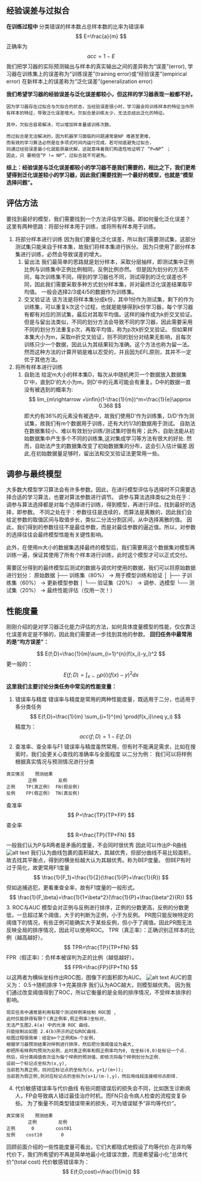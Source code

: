## 经验误差与过拟合
<b>在训练过程中 </b>
分类错误的样本数占总样本数的比率为错误率
$$
E=\frac{a}{m}
$$
正确率为
$$
acc=1-E
$$
我们把学习器的实际预测输出与样本的真实输出之间的差异称为“误差”(error),
学习器在训练集上的误差称为“训练误差”(training error)或“经验误差”(empirical error)
在新样本上的误差称为“泛化误差”(generalization error)

<b>
我们希望学习器的经验误差与泛化误差都较小，但这样的学习器表现一般都不好。
</b>

```
因为学习器存在过拟合与欠拟合的状态，当经验误差很小时，学习器会将训练样本的特征当作所有样本的特征，导致泛化误差增大。欠拟合是训练太少，无法总结出泛化的特征。

其中，欠拟合容易解决，可以增加样本量或训练次数。

而过拟合是无法解决的，因为机器学习面临的问题通常是NP 难甚至更难，
而有效的学习算法必然是在多项式时间内运行完成，若可彻底避免过拟合，
则通过经验误差最小化就能获最优解，这就意味着我们构造性地证明了 “P=NP” ；
因此，只 要相信“P != NP”，过拟合就不可避免。
```

<b>综上：经验误差与泛化误差都较小的学习器不是我们需要的，相比之下，我们更希望得到泛化误差较小的学习器，因此我们需要找到一个最好的模型，也就是“模型选择问题”。</b>

## 评估方法
要找到最好的模型，我们需要找到一个方法评估学习器。即如何量化泛化误差？
这里有两种思路：将部分样本用于训练，或将所有样本用于训练。
1. 将部分样本进行训练
因为我们要量化泛化误差，所以我们需要测试集，这部分测试集只能来自于样本集，故我们将样本集进行拆分。
因为只使用了部分样本集进行训练，必然会导致误差的增大。
    1. 留出法
    我们最简单的思路就是划分样本，采取分层抽样，即测试集中正例比例与训练集中正例比例相同，反例比例亦然。
    但是因为划分的方法不同，每次训练集不同，得到的学习器也不同，测试得到的泛化误差也不同，因此我们需要采取多种方式划分样本集，并对最终泛化误差结果取平均值。
    一般会选择2/3或4/5的数据作为训练集。
    2. 交叉验证法
    该方法是将样本集分成k份，其中1份作为测试集，剩下的作为训练集，可以重复k次这个过程，也就是能够得到k份学习器，每个学习器有都有对应的测试集，最后对其取平均值。这样的操作成为k折交叉验证。
    但是与留出法类似，不同的划分方法会导致不同的学习器，因此需要采用不同的划分方法重复p次，再取平均值，称为p次k折交叉验证。
    但如果样本集大小为m，采取m折交叉验证，则不同的划分对结果无影响，且每次训练只少一个数据，因此认为其结果较为准确。这个方法也称为留一法。然而这种方法的计算开销是难以忍受的，并且因为EFL原则，其并不一定优于其他方法。
2. 将所有样本进行训练
    1. 自助法
    给定m大小的样本集D，每次从中随机拷贝一个数据放入数据集D'中，直到D'的大小为m，则D'中的元素可能会有重复。D中的数据一直没有被选到的概率为:
    $$
    lim_{m\rightarrow +\infin}(1-\frac{1}{m})^m=\frac{1}{e}\approx 0.368
    $$
    即大约有36%的元素没有被选中，故我们使用D'作为训练集，D/D'作为测试集，故我们有m个数据用于训练，还有大约1/3的数据用于测试。
    自助法在数据集较小、难以有效划分训练/测试集时很有用；此外，自助法能从初始数据集中产生多个不同的训练集,这对集成学习等方法有很大的好处.
    然而，自助法产生的数据集改变了初始数据集的分布，这会引入估计偏差.因此,在初始数据量足够时，留出法和交叉验证法更常用一些。

## 调参与最终模型
大多数大模型学习算法会有许多参数。因此，在进行模型评估与选择时不只需要选择合适的学习算法，也要对算法参数进行调节。
调参与算法选择类似之处在于：调参与算法选择都是对每个选择进行训练，得到模型，再进行评估，找到最好的选择，即参数。
不同之处在于：参数往往是连续的，而算法是离散的，因此我们会给定参数的取值区间与取值步长，类似二分法分割区间，从中选择离散的值。
因此，我们得到的参数往往不是最佳参数，而是对最佳参数的逼近值。所以，对参数的选择往往会最终模型性能有关键性影响。

此外，在使用m大小的数据集选择最终的模型后，我们需要用这个数据集对模型再训练一遍，保证其使用了所有个样本进行训练，此时这个模型才可以正式交付。

需要区分得到的最终模型后测试的数据与调优时使用的数据，我们可以将原始数据进行划分：
原始数据
├── 训练集（80%） → 用于模型训练和验证
│   ├── 子训练集（60%） → 更新模型参数
│   └── 验证集（20%） → 调参、选模型
└── 测试集（20%） → 最终性能评估（仅用一次！）

## 性能度量
刚刚介绍的是对学习器泛化能力评估的方法，如何具体度量模型的性能，仅仅靠泛化误差肯定是不够的，因此我们需要进一步找到其他的参数。
<b>
回归任务中最常用的是“均方误差”：
</b>

$$
E(f;D)=\frac{1}{m}\sum_{i=1}^{n}(f(x_i)-y_i)^2
$$
更一般的：
$$
E(f;D)=\int_{x \sim D}p(i)(f(x)-y)^2dx
$$
<b>这里我们主要讨论分类任务中常见的性能变量：</b>

1. 错误率与精度
错误率与精度是常用的两种性能度量，既适用于二分，也适用于多分类任务
$$
E(f;D)=\frac{1}{m} \sum_{i=1}^{m} \prod(f(x_i)\neq y_i)
$$
精度为：
$$
acc(f;D)=1-E(f;D)
$$
2. 查准率、查全率与F1
错误率与精度虽然常用，但有时不能满足需求，比如在搜索时，我们会更关心查找的准确率与全面程度
以二分为例：
我们可以将样例根据真实情况与预测情况进行分类
```
真实情况    预测结果
        正例        反例
正例    TP(真正例)  FN(假反例)
反例    FP(假正例)  TN(真反例)
```
查准率
$$
P=\frac{TP}{TP+FP}
$$
查全率
$$
R=\frac{TP}{TP+FN}
$$
一般我们认为P与R两者是矛盾的度量，不会同时很优秀
因此可以作出P-R曲线
![alt text](<../图片/截图 2025-04-04 14-17-40.png>)
我们认为曲线包裹的面积越大，其越优秀，但部分曲线不易比较面积，故去找其平衡点，得到的横坐标越大认为其越优秀。称为BEP度量。
但BEP有时过于简化，故更常用F1度量
$$
\frac{1}{F_1}=\frac{1}{2}(\frac{1}{P}+\frac{1}{R})
$$
但如追捕逃犯，更看重查全率，故有F1度量的一般形式。
$$
\frac{1}{F_\beta}=\frac{1}{1+\beta^2}(\frac{1}{P}+\frac{\beta^2}{R})
$$
3. ROC与AUC
模型会对正例与反例进行排序，正例的分数更高，反例的分数更低，一旦超过某个阈值，大于的判断为正例，小于为反例。
PR图只能反映特定的阈值下的情况，有些正例可能确实大于某些反例，但小于了阈值。因此PR图无法反映全局的排序情况，因此可以使用ROC。
TPR（真正率）：正确识别正样本的比例（越高越好）。
$$
TPR=\frac{TP}{TP+FN}
$$
FPR（假正率）：负样本被误判为正的比例（越低越好）。
$$
FPR=\frac{FP}{FP+TN}
$$
以这两者为横纵坐标作出ROC图，图像下的面积即为AUC。
![alt text](<../图片/截图 2025-04-04 15-00-23.png>)
AUC的意义为：
0.5->随机排序
1->完美排序
我们认为AOC越大，则模型越优秀。
因为我们通过改变阈值得到了ROC，所以它衡量的是全局的排序情况，不受样本排序的影响。

```
现实任务中通常是利用有限个测试样例来绘制 ROC图 ,
此时仅能获得有限个(真正例率,假正例率)坐标对,
无法产生图2.4(a) 中的光滑 ROC 曲线，
只能绘制出如图 2.4(b)所示的近似ROC曲线.
绘图过程很简单：给定m+个正例和m-个反例，
根据学习器预测结果对样例进行排序，然后把分类阈值设为最大,
即把所有样例均预测为反例，此时真正例率和假正例率均为0, 在坐标(0,0)处标记一个点.
然后，将分类阈值依次设为每个样例的预测值，即依次将每个样例划分为正例.
设前一个标记点坐标为(x,y),
当前若为真正例，则对应标记点的坐标为(x，y+1/(m+));
当前若为假正例,则对应标记点的坐标为(x+1/(m-),y)，然后用线段连接相邻点即得.
```

4. 代价敏感错误率与代价曲线
有些问题错误后的损失会不同，比如医生诊断病人，FP会导致病人错过最佳治疗时机，而FN只会令病人检查的流程变复杂些。
为了衡量不同类型错误带来的损失，可为错误赋予“非均等代价”。
```
真实情况    预测结果
        正例        反例
正例      0        cost01
反例    cost10       0
```
回顾前面介绍的一些性能度量可看出，它们大都隐式地假设了均等代价.在非均等代价下，我们所希望的不再是简单地最小化错误次数，而是希望最小化“总体代价”(total cost)
代价敏感错误率为：
$$
E(f;D;cost)=\frac{1}{m}()
$$